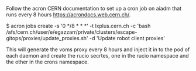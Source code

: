 Follow the acron CERN documentation to set up a cron job on aiadm that runs every 8 hours https://acrondocs.web.cern.ch/. 

$ acron jobs create -s '0 */8 * * *' -t lxplus.cern.ch -c 'bash /afs/cern.ch/user/e/egazzarr/private/clusters/escape-gitops/proxies/update_proxies.sh' -d 'Update robot client proxies'

This will generate the voms proxy every 8 hours and inject it in to the pod of each daemon and create the rucio secrtes, one in the rucio namespace and the other in the crons namespace. 

